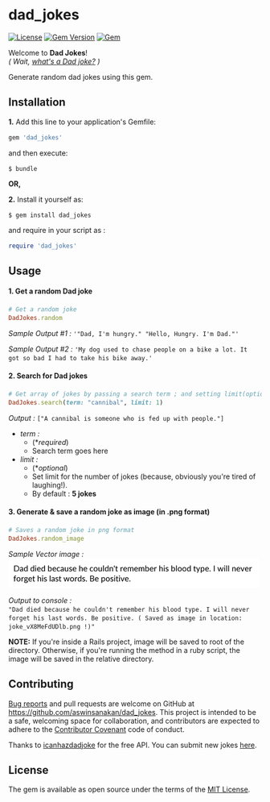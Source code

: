 # dad_jokes
[![License](https://img.shields.io/badge/license-MIT-brightgreen.svg?style=flat-square)](http://opensource.org/licenses/MIT) 
[![Gem Version](https://badge.fury.io/rb/dad_jokes.svg)](https://badge.fury.io/rb/dad_jokes)
[![Gem](https://img.shields.io/gem/dt/dad_jokes.svg?style=flat-square)](https://rubygems.org/gems/dad_jokes)
<br/>

Welcome to <b>Dad Jokes</b>! <br/>
_( Wait, [what's a Dad joke?](https://en.wikipedia.org/wiki/Dad_joke) )_ <br/>

Generate random dad jokes using this gem.

## Installation

<b>1.</b> Add this line to your application's Gemfile:

``` ruby
gem 'dad_jokes'
```

and then execute:

    $ bundle

<b>OR,</b>

<b>2.</b> Install it yourself as:

    $ gem install dad_jokes

and require in your script as : 
```ruby
require 'dad_jokes'
```

## Usage

#### 1. Get a random Dad joke

``` ruby
# Get a random joke
DadJokes.random
```

_Sample Output #1 :_ ``'"Dad, I'm hungry." "Hello, Hungry. I'm Dad."'``

_Sample Output #2 :_ ``'My dog used to chase people on a bike a lot. It got so bad I had to take his bike away.'``

#### 2. Search for Dad jokes

``` ruby
# Get array of jokes by passing a search term ; and setting limit(optional)
DadJokes.search(term: "cannibal", limit: 1)
```

_Output :_ ``["A cannibal is someone who is fed up with people."]``

* _term :_ 
   - (**required*) 
   - Search term goes here
* _limit :_  
   - (**optional*)
   - Set limit for the number of jokes (because, obviously you're tired of laughing!). 
   - By default : <b>5 jokes</b>

#### 3. Generate & save a random joke as image (in .png format)

```ruby
# Saves a random joke in png format
DadJokes.random_image
```

_Sample Vector image :_ <br>
![Random Joke](./img/joke_vX8MeFdUDlb.png)

_Output to console :_ <br>
``"Dad died because he couldn't remember his blood type. I will never forget his last words. Be positive. ( Saved as image in location: joke_vX8MeFdUDlb.png !)"``


<b>NOTE:</b> If you're inside a Rails project, image will be saved to root of the directory. Otherwise, if you're running the method in a ruby script, the image will be saved in the relative directory.
 
## Contributing

[Bug reports](https://github.com/aswinsanakan/dad_jokes/issues) and pull requests are welcome on GitHub at https://github.com/aswinsanakan/dad_jokes. This project is intended to be a safe, welcoming space for collaboration, and contributors are expected to adhere to the [Contributor Covenant](http://contributor-covenant.org) code of conduct.

Thanks to [icanhazdadjoke](https://icanhazdadjoke.com/) for the free API.
You can submit new jokes [here](https://icanhazdadjoke.com/submit).

## License

The gem is available as open source under the terms of the [MIT License](http://opensource.org/licenses/MIT).





